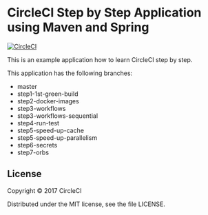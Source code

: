 # CircleCI Step by Step Application using Maven and Spring 
[![CircleCI](https://circleci.com/gh/kurumai/circleci-step-by-step/tree/step2-docker-images.svg?style=svg)](https://circleci.com/gh/kurumai/circleci-step-by-step/tree/step2-docker-images)

This is an example application how to learn CircleCI step by step.

This application has the following branches: 

- master
- step1-1st-green-build
- step2-docker-images
- step3-workflows
- step3-workflows-sequential
- step4-run-test
- step5-speed-up-cache
- step5-speed-up-parallelism
- step6-secrets
- step7-orbs

## License

Copyright © 2017 CircleCI

Distributed under the MIT license, see the file LICENSE.
